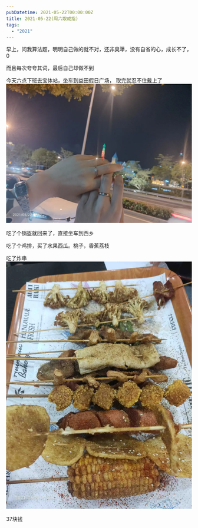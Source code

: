 ```yaml
---
pubDatetime: 2021-05-22T00:00:00Z
title: 2021-05-22(周六取戒指)
tags:
  - "2021"
---
```


早上，问我算法题，明明自己做的就不对，还非臭犟，没有自省的心，成长不了，0

而且每次夸夸其词，最后自己却做不到

今天六点下班去宝体站，坐车到益田假日广场，
取完就忍不住戴上了
![](../../img/6904315-203c52405843131c.jpg)

吃了个锅盔就回来了，直接坐车到西乡

吃了个鸡排，买了水果西瓜。桃子，香蕉荔枝

吃了炸串
![](../../img/6904315-6a86603a291cbfb4.jpg)

37块钱

